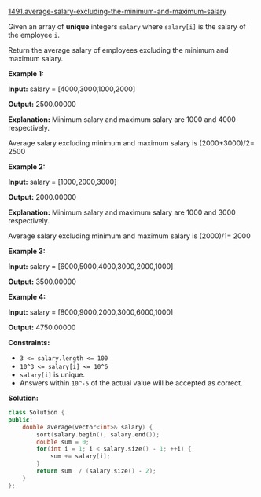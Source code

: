 [1491.average-salary-excluding-the-minimum-and-maximum-salary](https://leetcode.com/problems/average-salary-excluding-the-minimum-and-maximum-salary/)  

Given an array of **unique** integers `salary` where `salary[i]` is the salary of the employee `i`.

Return the average salary of employees excluding the minimum and maximum salary.

**Example 1:**

  
**Input:** salary = \[4000,3000,1000,2000\]
  
**Output:** 2500.00000
  
**Explanation:** Minimum salary and maximum salary are 1000 and 4000 respectively.
  
Average salary excluding minimum and maximum salary is (2000+3000)/2= 2500
  

**Example 2:**

  
**Input:** salary = \[1000,2000,3000\]
  
**Output:** 2000.00000
  
**Explanation:** Minimum salary and maximum salary are 1000 and 3000 respectively.
  
Average salary excluding minimum and maximum salary is (2000)/1= 2000
  

**Example 3:**

  
**Input:** salary = \[6000,5000,4000,3000,2000,1000\]
  
**Output:** 3500.00000
  

**Example 4:**

  
**Input:** salary = \[8000,9000,2000,3000,6000,1000\]
  
**Output:** 4750.00000
  

**Constraints:**

*   `3 <= salary.length <= 100`
*   `10^3 <= salary[i] <= 10^6`
*   `salary[i]` is unique.
*   Answers within `10^-5` of the actual value will be accepted as correct.  



**Solution:**  

```cpp
class Solution {
public:
    double average(vector<int>& salary) {
        sort(salary.begin(), salary.end());
        double sum = 0;
        for(int i = 1; i < salary.size() - 1; ++i) {
            sum += salary[i];
        }
        return sum  / (salary.size() - 2);
    }
};
```
      